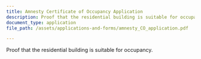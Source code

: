 ```yaml
---
title: Amnesty Certificate of Occupancy Application
description: Proof that the residential building is suitable for occupancy.
document_type: application
file_path: /assets/applications-and-forms/amnesty_CO_application.pdf

---
```

Proof that the residential building is suitable for occupancy. 
